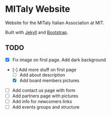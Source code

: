 # MITaly Website

Website for the MITaly Italian Association at MIT.

Built with [Jekyll](https://jekyllrb.com/) and [Bootstrap](http://getbootstrap.com/).



## TODO

- [x] Fix image on first page. Add dark background
- [-] Add more stuff on first page
  - [ ] Add about description
  - [x] Add board members pictures
- [ ] Add contact us page with form
- [ ] Add partners page with pictures
- [ ] Add info for newcomers links
- [ ] Add events groups and structure
